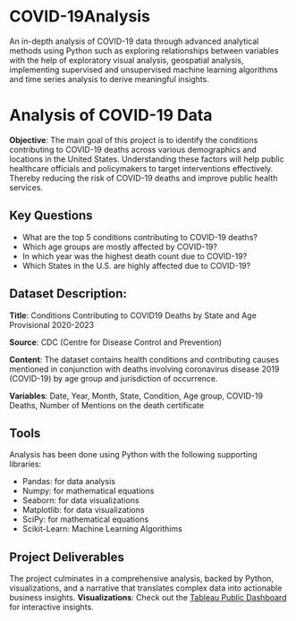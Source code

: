 # COVID-19Analysis
An in-depth analysis of COVID-19 data through advanced analytical methods using Python such as exploring relationships between variables with the help of exploratory visual analysis, geospatial analysis, implementing supervised and unsupervised machine learning algorithms and time series analysis to derive meaningful insights.


# Analysis of COVID-19 Data
**Objective**:
The main goal of this project is to identify the conditions contributing to COVID-19 deaths across various demographics and locations in the United States. Understanding these factors will help public healthcare officials and policymakers to target interventions effectively. Thereby reducing the risk of COVID-19 deaths and improve public health services. 

## Key Questions
- What are the top 5 conditions contributing to COVID-19 deaths?
- Which age groups are mostly affected by COVID-19?
- In which year was the highest death count due to COVID-19?
- Which States in the U.S. are highly affected due to COVID-19?

## Dataset Description:

**Title**: Conditions Contributing to COVID19 Deaths by State and Age Provisional 2020-2023

**Source**:   CDC (Centre for Disease Control and Prevention)

**Content**: The dataset contains health conditions and contributing causes mentioned in conjunction with deaths involving coronavirus disease 2019 (COVID-19) by age group and jurisdiction of occurrence.

**Variables**: Date, Year, Month, State, Condition, Age group, COVID-19 Deaths, Number of Mentions on the death certificate


## Tools
Analysis has been done using Python with the following supporting libraries:
- Pandas: for data analysis
- Numpy: for mathematical equations
- Seaborn: for data visualizations
- Matplotlib: for data visualizations
- SciPy: for mathematical equations
- Scikit-Learn: Machine Learning Algorithims

## Project Deliverables
The project culminates in a comprehensive analysis, backed by Python, visualizations, and a narrative that translates complex data into actionable business insights.
**Visualizations**: Check out the [Tableau Public Dashboard](https://public.tableau.com/app/profile/sreelakshmi.sreekala.devi/viz/COVID_19_Analysis/AnalysisofCOVID-19Data?publish=yes) for interactive insights.
